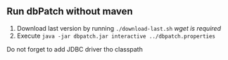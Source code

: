 ## Run dbPatch without maven

1. Download last version by running `./download-last.sh` _wget is required_
1. Execute `java -jar dbpatch.jar interactive ../dbpatch.properties`

Do not forget to add JDBC driver tho classpath

